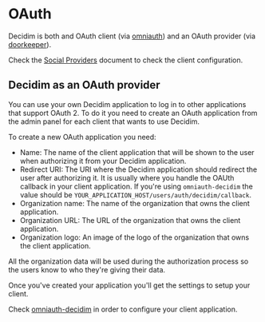 # OAuth

Decidim is both and OAuth client (via [omniauth](https://github.com/omniauth/omniauth)) and an OAuth provider (via [doorkeeper](https://github.com/doorkeeper-gem/doorkeeper)).

Check the [Social Providers](https://github.com/decidim/decidim/blob/master/docs/services/social_providers.md) document to check the client configuration.

## Decidim as an OAuth provider

You can use your own Decidim application to log in to other applications that support OAuth 2. To do it you need to create an OAuth application from the admin panel for each client that wants to use Decidim.

To create a new OAuth application you need:

* Name: The name of the client application that will be shown to the user when authorizing it from your Decidim application.
* Redirect URI: The URI where the Decidim application should redirect the user after authorizing it. It is usually where you handle the OAUth callback in your client application. If you're using `omniauth-decidim` the value should be `YOUR_APPLICATION_HOST/users/auth/decidim/callback`.
* Organization name: The name of the organization that owns the client application.
* Organization URL: The URL of the organization that owns the client application.
* Organization logo: An image of the logo of the organization that owns the client application.

All the organization data will be used during the authorization process so the users know to who they're giving their data.

Once you've created your application you'll get the settings to setup your client.

Check [omniauth-decidim](https://github.com/decidim/omniauth-decidim) in order to configure your client application.
